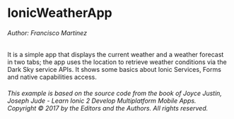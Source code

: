# IonicWeatherApp

###### Author: Francisco Martinez

It is a simple app that displays the current weather and a weather forecast in two tabs; the app uses the location to retrieve weather conditions via the Dark Sky service APIs. It shows some basics about Ionic Services, Forms and native capabilities access.

###### *This example is based on the source code from the book of Joyce Justin, Joseph Jude - Learn Ionic 2 Develop Multiplatform Mobile Apps.</br>Copyright © 2017 by the Editors and the Authors. All rights reserved.*
